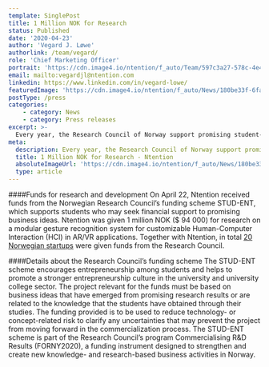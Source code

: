 ```yaml
---
template: SinglePost
title: 1 Million NOK for Research
status: Published
date: '2020-04-23'
author: 'Vegard J. Løwe'
authorlink: /team/vegard/
role: 'Chief Marketing Officer'
portrait: 'https://cdn.image4.io/ntention/f_auto/Team/597c3a27-578c-4e4b-aa78-035422728ca9.Jpeg'
email: mailto:vegardjl@ntention.com
linkedin: https://www.linkedin.com/in/vegard-lowe/
featuredImage: 'https://cdn.image4.io/ntention/f_auto/News/180be33f-6faf-432c-9932-2dd7c5eede3d.Jpeg'
postType: /press
categories:
    - category: News
    - category: Press releases
excerpt: >-
  Every year, the Research Council of Norway support promising student-driven business ideas with research funds. The funding scheme aims to help to increase entrepreneurship among students by promoting business ideas that have a close link to promising research results.
meta:
  description: Every year, the Research Council of Norway support promising student-driven business ideas with research funds. The funding scheme aims to help to increase entrepreneurship among students by promoting business ideas that have a close link to promising research results.
  title: 1 Million NOK for Research - Ntention
  absoluteImageUrl: 'https://cdn.image4.io/ntention/f_auto/News/180be33f-6faf-432c-9932-2dd7c5eede3d.Jpeg'
  type: article
---
```

####Funds for research and development
On April 22, Ntention received funds from the Norwegian Research Council’s funding scheme STUD-ENT, which supports students who may seek financial support to promising business ideas. Ntention was given 1 million NOK ($ 94 000) for research on a modular gesture recognition system for customizable Human-Computer Interaction (HCI) in AR/VR applications. Together with Ntention, in total [20 Norwegian startups](https://shifter.no/nyheter/deler-ut-grnder-millioner-til-studenter-se-hvem-som-far/181072) were given funds from the Research Council.  



####Details about the Research Council’s funding scheme
The STUD-ENT scheme encourages entrepreneurship among students and helps to promote a stronger entrepreneurship culture in the university and university college sector. The project relevant for the funds must be based on business ideas that have emerged from promising research results or are related to the knowledge that the students have obtained through their studies. The funding provided is to be used to reduce technology- or concept-related risk to clarify any uncertainties that may prevent the project from moving forward in the commercialization process. The STUD-ENT scheme is part of the Research Council’s program Commercialising R&D Results (FORNY2020), a funding instrument designed to strengthen and create new knowledge- and research-based business activities in Norway.  
